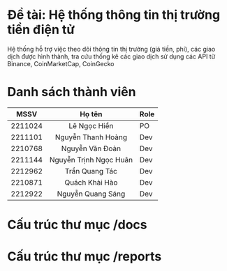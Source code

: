 # Đề tài: Hệ thống thông tin thị trường tiền điện tử
Hệ thống hỗ trợ việc theo dõi thông tin thị trường (giá tiền, phí), các giao dịch được hình thành, tra cứu thống kê các giao dịch sử dụng các API từ Binance, CoinMarketCap, CoinGecko 
# Danh sách thành viên
| MSSV |  Họ tên  | Role                                     |
|:----:|:------:|:---------------------------------------------|
|  2211024  | Lê Ngọc Hiền  | PO   |
|  2211101  | Nguyễn Thanh Hoàng  | Dev    |
|  2210768  | Nguyễn Văn Đoàn  | Dev                |
|  2211144  |   Nguyễn Trịnh Ngọc Huân   | Dev                           |
|  2212962  | Trần Quang Tác  | Dev                            |
|  2210871  | Quách Khải Hào  | Dev                                       |
|  2212922  | Nguyễn Quang Sáng  | Dev                    |
# Cấu trúc thư mục /docs

# Cấu trúc thư mục /reports
